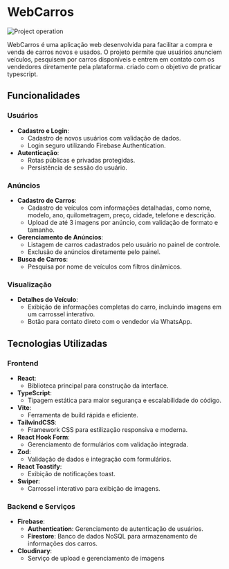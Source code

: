 # WebCarros

![Project operation](./src/assets/webcarros.gif)

WebCarros é uma aplicação web desenvolvida para facilitar a compra e venda de carros novos e usados. O projeto permite que usuários anunciem veículos, pesquisem por carros disponíveis e entrem em contato com os vendedores diretamente pela plataforma. 
criado com o objetivo de praticar typescript.

## Funcionalidades

### Usuários
- **Cadastro e Login**:
  - Cadastro de novos usuários com validação de dados.
  - Login seguro utilizando Firebase Authentication.
- **Autenticação**:
  - Rotas públicas e privadas protegidas.
  - Persistência de sessão do usuário.

### Anúncios
- **Cadastro de Carros**:
  - Cadastro de veículos com informações detalhadas, como nome, modelo, ano, quilometragem, preço, cidade, telefone e descrição.
  - Upload de até 3 imagens por anúncio, com validação de formato e tamanho.
- **Gerenciamento de Anúncios**:
  - Listagem de carros cadastrados pelo usuário no painel de controle.
  - Exclusão de anúncios diretamente pelo painel.
- **Busca de Carros**:
  - Pesquisa por nome de veículos com filtros dinâmicos.

### Visualização
- **Detalhes do Veículo**:
  - Exibição de informações completas do carro, incluindo imagens em um carrossel interativo.
  - Botão para contato direto com o vendedor via WhatsApp.

## Tecnologias Utilizadas

### Frontend
- **React**:
  - Biblioteca principal para construção da interface.
- **TypeScript**:
  - Tipagem estática para maior segurança e escalabilidade do código.
- **Vite**:
  - Ferramenta de build rápida e eficiente.
- **TailwindCSS**:
  - Framework CSS para estilização responsiva e moderna.
- **React Hook Form**:
  - Gerenciamento de formulários com validação integrada.
- **Zod**:
  - Validação de dados e integração com formulários.
- **React Toastify**:
  - Exibição de notificações toast.
- **Swiper**:
  - Carrossel interativo para exibição de imagens.

### Backend e Serviços
- **Firebase**:
  - **Authentication**: Gerenciamento de autenticação de usuários.
  - **Firestore**: Banco de dados NoSQL para armazenamento de informações dos carros.
- **Cloudinary**:
  - Serviço de upload e gerenciamento de imagens
